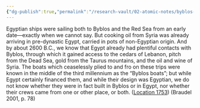 ```yaml
---
{"dg-publish":true,"permalink":"/research-vault/02-atomic-notes/byblos-boats-and-egyptian-links-to-the-levant/"}
---
```


Egyptian ships were sailing both to Byblos and the Red Sea from an early date—exactly when we cannot say. But cooking oil from Syria was already arriving in pre-dynastic Egypt, carried in pots of non-Egyptian origin. And by about 2600 B.C., we know that Egypt already had plentiful contacts with Byblos, through which it gained access to the cedars of Lebanon, pitch from the Dead Sea, gold from the Taurus mountains, and the oil and wine of Syria. The boats which ceaselessly plied to and fro on these trips were known in the middle of the third millennium as the “Byblos boats”; but while Egypt certainly financed them, and while their design was Egyptian, we do not know whether they were in fact built in Byblos or in Egypt, nor whether their crews came from one or other place, or both. ([Location 1753](https://readwise.io/to_kindle?action=open&asin=B004FEFSCC&location=1753)) (Braudel 2001, p. 78)